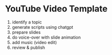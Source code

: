 # YouTube Video Template 
1. identify a topic
2. generate scripts using chatgpt 
3. prepare slides
4. do voice-over with slide animation
5. add music (video edit)
6. review & publish
